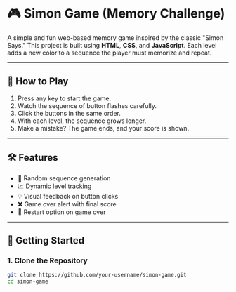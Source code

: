 # 🎮 Simon Game (Memory Challenge)

A simple and fun web-based memory game inspired by the classic "Simon Says." This project is built using **HTML**, **CSS**, and **JavaScript**. Each level adds a new color to a sequence the player must memorize and repeat.

---

## 🧠 How to Play

1. Press any key to start the game.
2. Watch the sequence of button flashes carefully.
3. Click the buttons in the same order.
4. With each level, the sequence grows longer.
5. Make a mistake? The game ends, and your score is shown.

---

## 🛠️ Features

- 🎯 Random sequence generation
- 📈 Dynamic level tracking
- 💡 Visual feedback on button clicks
- ❌ Game over alert with final score
- 🔁 Restart option on game over

---

## 🚀 Getting Started

### 1. Clone the Repository

```bash
git clone https://github.com/your-username/simon-game.git
cd simon-game
